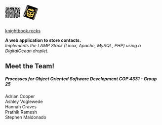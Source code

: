 # <img src="/images/knightbookTextLogo.png" width="50" height="50"> <img src="/images/logo.png" width="50" height="50">
[knightbook.rocks](http://knightbook.rocks/)  
  
**A web application to store contacts.**   
*Implements the LAMP Stack (Linux, Apache, MySQL, PHP) using a DigitalOcean droplet.*

## Meet the Team! 
##### Processes for Object Oriented Software Development COP 4331 - Group 25   
Adrian Cooper  
Ashley Voglewede  
Hannah Graves  
Prathik Ramesh  
Stephen Maldonado  
